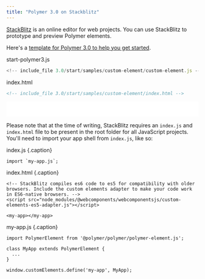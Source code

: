 ```yaml
---
title: "Polymer 3.0 on Stackblitz"
---
```


<!-- toc -->

[StackBlitz](https://stackblitz.com) is an online editor for web projects. You can use StackBlitz to prototype and preview Polymer elements.

Here's a [template for Polymer 3.0 to help you get started](https://stackblitz.com/edit/start-polymer3?file=start-polymer3.js). 

<demo-tabs selected="0" name="start-polymer3" src="http://plnkr.co/edit/?p=preview">
  <paper-tab slot="tabs">start-polymer3.js</paper-tab>
  <div>

```js
<!-- include_file 3.0/start/samples/custom-element/custom-element.js -->
```

  </div>
  <paper-tab slot="tabs">index.html</paper-tab>
  <div>

```html
<!-- include_file 3.0/start/samples/custom-element/index.html -->
```

  </div>
  <iframe slot="results" frameborder="0" src="samples/custom-element/index.html" width="100%" height="40"></iframe>
</demo-tabs>


Please note that at the time of writing, StackBlitz requires an `index.js` and `index.html` file to be present in the root folder for all JavaScript projects. You'll need to import your app shell from `index.js`, like so:

index.js {.caption}

```
import `my-app.js`;
```

index.html {.caption}
```
<!-- StackBlitz compiles es6 code to es5 for compatibility with older browsers. Include the custom elements adapter to make your code work in ES6-native browsers. -->
<script src="node_modules/@webcomponents/webcomponentsjs/custom-elements-es5-adapter.js"></script>

<my-app></my-app>
```

my-app.js {.caption}
```
import PolymerElement from '@polymer/polymer/polymer-element.js';

class MyApp extends PolymerElement {
  ...
}

window.customElements.define('my-app', MyApp);
```
